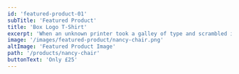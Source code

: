 ```yaml
---
id: 'featured-product-01'
subTitle: 'Featured Product'
title: 'Box Logo T-Shirt'
excerpt: 'When an unknown printer took a galley of type and scrambled it to make a type specimen book. Excepteur sint occaecat cupidatat non proident, sunt in culpa qui officia.'
image: '/images/featured-product/nancy-chair.png'
altImage: 'Featured Product Image'
path: '/products/nancy-chair'
buttonText: 'Only £25'
---
```

